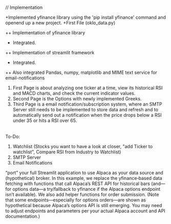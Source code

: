 // Implementation

+Implemented yfinance library using the 'pip install yfinance' command and openend up a new project.
+First File (oklo_data.py)

++ Implementation of yfinance library
- Integrated.

++ Implementation of streamlit framework
- Integrated.

++ Also integrated Pandas, numpy, matplotlib and MIME text service for email-notifications

1. First Page is about analyzing one ticker at a time, view its historical RSI and MACD charts, and check the current indicator values.
2. Second Page is the Options with newly implemented Greeks.
3. Third Page is a email notification/subscription system, where an SMTP Server still needs to be implemented to store data and refresh and to automatically send out a notification when the price drops below a RSI under 35 or hits a RSI over 65.

######
To-Do:

1. Watchlist (Stocks you want to have a look at closer, "add Ticker to watchlist", Compare RSI from Industry to Watchlist)
2. SMTP Server
3. Email Notifications

 “port” your full Streamlit application to use Alpaca as your data source and (hypothetical) broker. In this example, we replace the yfinance‐based data fetching with functions that call Alpaca’s REST API for historical bars (and—for options data—a try/fallback to yfinance if the Alpaca options endpoint isn’t available). We also add helper functions for order submission. (Note that some endpoints—especially for options orders—are shown as hypothetical because Alpaca’s options API is still emerging. You may need to adjust endpoints and parameters per your actual Alpaca account and API documentation.)




